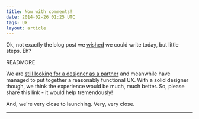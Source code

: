 ```yaml
---
title: Now with comments!
date: 2014-02-26 01:25 UTC
tags: UX
layout: article
---
```


Ok, not exactly the blog post we <a href="/2014/01/20/live.html">wished</a> we could write today, but little steps. Eh?

READMORE

We are <a href="/2013/10/08/looking-for-ux-designer.html">still looking for a designer as a partner</a> and meanwhile have managed to put together a reasonably functional UX.  With a solid designer though, we think the experience would be much, much better.  So, please share this link - it would help tremendously!

And, we're very close to launching.  Very, very close.

***
